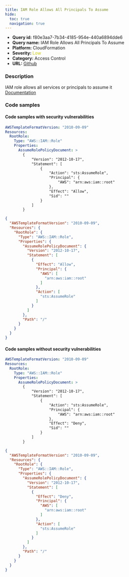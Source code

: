 ```yaml
---
title: IAM Role Allows All Principals To Assume
hide:
  toc: true
  navigation: true
---
```


<style>
  .highlight .hll {
    background-color: #ff171742;
  }
  .md-content {
    max-width: 1100px;
    margin: 0 auto;
  }
</style>

-   **Query id:** f80e3aa7-7b34-4185-954e-440a6894dde6
-   **Query name:** IAM Role Allows All Principals To Assume
-   **Platform:** CloudFormation
-   **Severity:** <span style="color:#CC0">Low</span>
-   **Category:** Access Control
-   **URL:** [Github](https://github.com/Checkmarx/kics/tree/master/assets/queries/cloudFormation/aws/iam_role_allows_all_principals_to_assume)

### Description
IAM role allows all services or principals to assume it<br>
[Documentation](https://docs.aws.amazon.com/AWSCloudFormation/latest/UserGuide/aws-resource-iam-role.html#cfn-iam-role-assumerolepolicydocument)

### Code samples
#### Code samples with security vulnerabilities
```yaml title="Positive test num. 1 - yaml file" hl_lines="6"
AWSTemplateFormatVersion: "2010-09-09"
Resources:
  RootRole:
    Type: "AWS::IAM::Role"
    Properties:
      AssumeRolePolicyDocument: >
        {
            "Version": "2012-10-17",
            "Statement": [
                {
                    "Action": "sts:AssumeRole",
                    "Principal": {
                        "AWS": "arn:aws:iam::root"
                    },
                    "Effect": "Allow",
                    "Sid": ""
                }
            ]
        }

```
```json title="Positive test num. 2 - json file" hl_lines="7"
{
  "AWSTemplateFormatVersion": "2010-09-09",
  "Resources": {
    "RootRole": {
      "Type": "AWS::IAM::Role",
      "Properties": {
        "AssumeRolePolicyDocument": {
          "Version": "2012-10-17",
          "Statement": [
            {
              "Effect": "Allow",
              "Principal": {
                "AWS": [
                  "arn:aws:iam::root"
                ]
              },
              "Action": [
                "sts:AssumeRole"
              ]
            }
          ]
        },
        "Path": "/"
      }
    }
  }
}

```


#### Code samples without security vulnerabilities
```yaml title="Negative test num. 1 - yaml file"
AWSTemplateFormatVersion: "2010-09-09"
Resources:
  RootRole:
    Type: "AWS::IAM::Role"
    Properties:
      AssumeRolePolicyDocument: >
        {
            "Version": "2012-10-17",
            "Statement": [
                {
                    "Action": "sts:AssumeRole",
                    "Principal": {
                        "AWS": "arn:aws:iam::root"
                    },
                    "Effect": "Deny",
                    "Sid": ""
                }
            ]
        }

```
```json title="Negative test num. 2 - json file"
{
  "AWSTemplateFormatVersion": "2010-09-09",
  "Resources": {
    "RootRole": {
      "Type": "AWS::IAM::Role",
      "Properties": {
        "AssumeRolePolicyDocument": {
          "Version": "2012-10-17",
          "Statement": [
            {
              "Effect": "Deny",
              "Principal": {
                "AWS": [
                  "arn:aws:iam::root"
                ]
              },
              "Action": [
                "sts:AssumeRole"
              ]
            }
          ]
        },
        "Path": "/"
      }
    }
  }
}

```
